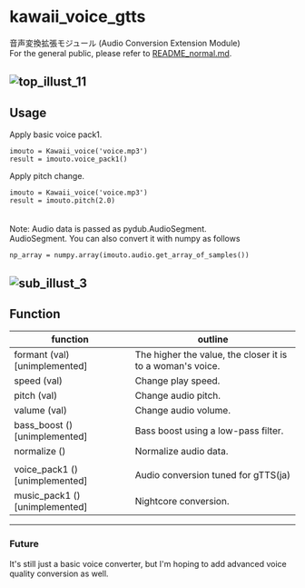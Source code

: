 # kawaii_voice_gtts  
音声変換拡張モジュール (Audio Conversion Extension Module)  
For the general public, please refer to [README_normal.md](./README_normal.md).  
  
![top_illust_11](https://user-images.githubusercontent.com/60131202/118388452-884f9f80-b65f-11eb-90b4-4fea4db32db3.png)
---
## Usage  
Apply basic voice pack1.
```
imouto = Kawaii_voice('voice.mp3')  
result = imouto.voice_pack1()
```
Apply pitch change.
```
imouto = Kawaii_voice('voice.mp3')  
result = imouto.pitch(2.0)
```  
　  
Note: Audio data is passed as pydub.AudioSegment.  
AudioSegment. You can also convert it with numpy as follows  
```
np_array = numpy.array(imouto.audio.get_array_of_samples())
```


![sub_illust_3](https://user-images.githubusercontent.com/60131202/118389684-eb443500-b665-11eb-8907-7b9e3cf60e14.png)
---
## Function
| function | outline |
--- | ---
| formant (val) \[unimplemented\] | The higher the value, the closer it is to a woman's voice. |
| speed (val) | Change play speed. |
| pitch (val) | Change audio pitch. |
| valume (val) | Change audio volume. |
| bass_boost () \[unimplemented\] | Bass boost using a low-pass filter. |
| normalize () | Normalize audio data. |
|||
| voice_pack1 () \[unimplemented\] | Audio conversion tuned for gTTS(ja) |
| music_pack1 () \[unimplemented\] | Nightcore conversion. |

---
### Future  
It's still just a basic voice converter, but I'm hoping to add advanced voice quality conversion as well.
